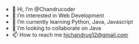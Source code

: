 - 👋 Hi, I’m @Chandrucoder
- 👀 I’m interested in Web Development
- 🌱 I’m currently learning Python, Java, Javascript
- 💞️ I’m looking to collaborate on Java
- 📫 How to reach me hichandrug12@gmail.com

<!---
Chandrucoder/Chandrucoder is a ✨ special ✨ repository because its `README.md` (this file) appears on your GitHub profile.
You can click the Preview link to take a look at your changes.
--->
